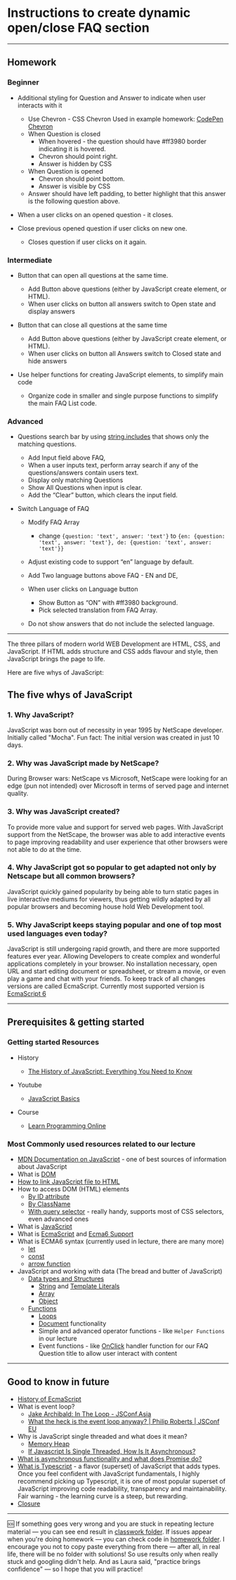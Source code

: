 # Instructions to create dynamic open/close FAQ section

---

## Homework

### Beginner

- Additional styling for Question and Answer to indicate when user interacts with it

  - Use Chevron - CSS Chevron Used in example homework: [CodePen Chevron](https://codepen.io/stepher/pen/yLOaEOP)
  - When Question is closed
    - When hovered - the question should have #ff3980 border indicating it is hovered.
    - Chevron should point right.
    - Answer is hidden by CSS
  - When Question is opened
    - Chevron should point bottom.
    - Answer is visible by CSS
  - Answer should have left padding, to better highlight that this answer is the following question above.

- When a user clicks on an opened question - it closes.

- Close previous opened question if user clicks on new one.
  - Closes question if user clicks on it again.

### Intermediate

- Button that can open all questions at the same time.
  - Add Button above questions (either by JavaScript create element, or HTML).
  - When user clicks on button all answers switch to Open state and display answers
- Button that can close all questions at the same time

  - Add Button above questions (either by JavaScript create element, or HTML).
  - When user clicks on button all Answers switch to Closed state and hide answers

- Use helper functions for creating JavaScript elements, to simplify main code
  - Organize code in smaller and single purpose functions to simplify the main FAQ List code.

### Advanced

- Questions search bar by using [string.includes](https://developer.mozilla.org/en-US/docs/Web/JavaScript/Reference/Global_Objects/String/includes) that shows only the matching questions.
  - Add Input field above FAQ,
  - When a user inputs text, perform array search if any of the questions/answers contain users text.
  - Display only matching Questions
  - Show All Questions when input is clear.
  - Add the “Clear” button, which clears the input field.
- Switch Language of FAQ

  - Modify FAQ Array

    - change `{question: 'text', answer: 'text'}` to `{en: {question: 'text', answer: 'text'}, de: {question: 'text', answer: 'text'}}`

  - Adjust existing code to support “en” language by default.
  - Add Two language buttons above FAQ - EN and DE,
  - When user clicks on Language button
    - Show Button as “ON” with #ff3980 background.
    - Pick selected translation from FAQ Array.
  - Do not show answers that do not include the selected language.

---

The three pillars of modern world WEB Development are HTML, CSS, and JavaScript.
If HTML adds structure and CSS adds flavour and style, then JavaScript brings the page to life.

Here are five whys of JavaScript:

## The five whys of JavaScript

### 1. Why JavaScript?

JavaScript was born out of necessity in year 1995 by NetScape developer. Initially called "Mocha". Fun fact: The initial version was created in just 10 days.

### 2. Why was JavaScript made by NetScape?

During Browser wars: NetScape vs Microsoft, NetScape were looking for an edge (pun not intended) over Microsoft in terms of served page and internet quality.

### 3. Why was JavaScript created?

To provide more value and support for served web pages. With JavaScript support from the NetScape, the browser was able to add interactive events to page improving readability and user experience that other browsers were not able to do at the time.

### 4. Why JavaScript got so popular to get adapted not only by Netscape but all common browsers?

JavaScript quickly gained popularity by being able to turn static pages in live interactive mediums for viewers, thus getting wildly adapted by all popular browsers and becoming house hold Web Development tool.

### 5. Why JavaScript keeps staying popular and one of top most used languages even today?

JavaScript is still undergoing rapid growth, and there are more supported features ever year. Allowing Developers to create complex and wonderful applications completely in your browser. No installation necessary, open URL and start editing document or spreadsheet, or stream a movie, or even play a game and chat with your friends.
To keep track of all changes versions are called EcmaScript. Currently most supported version is [EcmaScript 6](https://caniuse.com/?search=es6)

---

## Prerequisites & getting started

### Getting started Resources

- History
  - [The History of JavaScript: Everything You Need to Know](https://www.springboard.com/blog/data-science/history-of-javascript/)
- Youtube
  - [JavaScript Basics](https://www.youtube.com/playlist?list=PLpDGn9xs9oZnacBta9zmdYDr8yuVf09wF)
- Course

  - [Learn Programming Online](https://learnprogramming.online/)

### Most Commonly used resources related to our lecture

- [MDN Documentation on JavaScript](https://developer.mozilla.org/en-US/docs/Web/JavaScript) - one of best sources of information about JavaScript
- What is [DOM](https://developer.mozilla.org/en-US/docs/Web/API/Document_Object_Model)
- [How to link JavaScript file to HTML](https://developer.mozilla.org/en-US/docs/Web/HTML/Element/script)
- How to access DOM (HTML) elements
  - [By ID attribute](https://developer.mozilla.org/en-US/docs/Web/API/Document/getElementById)
  - [By ClassName](https://developer.mozilla.org/en-US/docs/Web/API/Document/getElementsByClassName)
  - [With query selector](https://developer.mozilla.org/en-US/docs/Web/API/Document/querySelector) - really handy, supports most of CSS selectors, even advanced ones
- What is [JavaScript](https://developer.mozilla.org/en-US/docs/Web/JavaScript)
- What is [EcmaScript](https://en.wikipedia.org/wiki/ECMAScript) and [Ecma6 Support](https://caniuse.com/?search=es6)
- What is ECMA6 syntax (currently used in lecture, there are many more)
  - [let](https://developer.mozilla.org/en-US/docs/Web/JavaScript/Reference/Statements/let)
  - [const](https://developer.mozilla.org/en-US/docs/Web/JavaScript/Reference/Statements/const)
  - [arrow function](https://developer.mozilla.org/en-US/docs/Web/JavaScript/Reference/Functions/Arrow_functions)
- JavaScript and working with data (The bread and butter of JavaScript)
  - [Data types and Structures](https://developer.mozilla.org/en-US/docs/Web/JavaScript/Data_structures)
    - [String](https://developer.mozilla.org/en-US/docs/Web/JavaScript/Reference/Global_Objects/String) and [Template Literals](https://developer.mozilla.org/en-US/docs/Web/JavaScript/Reference/Template_literals)
    - [Array](https://developer.mozilla.org/en-US/docs/Web/JavaScript/Reference/Global_Objects/Array)
    - [Object](https://developer.mozilla.org/en-US/docs/Web/JavaScript/Reference/Global_Objects/Object)
  - [Functions](https://developer.mozilla.org/en-US/docs/Web/JavaScript/Reference/Global_Objects/Function)
    - [Loops](https://developer.mozilla.org/en-US/docs/Web/JavaScript/Guide/Loops_and_iteration)
    - [Document](https://developer.mozilla.org/en-US/docs/Web/API/Document) functionality
    - Simple and advanced operator functions - like `Helper Functions` in our lecture
    - Event functions - like [OnClick](https://developer.mozilla.org/en-US/docs/Web/API/Element/click_event) handler function for our FAQ Question title to allow user interact with content

---

## Good to know in future

- [History of EcmaScript](https://www.benmvp.com/blog/learning-es6-history-of-ecmascript/)
- What is event loop?
  - [Jake Archibald: In The Loop - JSConf.Asia](https://www.youtube.com/watch?v=cCOL7MC4Pl0)
  - [What the heck is the event loop anyway? | Philip Roberts | JSConf EU](https://www.youtube.com/watch?v=8aGhZQkoFbQ)
- Why is JavaScript single threaded and what does it mean?
  - [Memory Heap](https://developer.mozilla.org/en-US/docs/Web/JavaScript/Memory_Management)
  - [If Javascript Is Single Threaded, How Is It Asynchronous?](https://dev.to/bbarbour/if-javascript-is-single-threaded-how-is-it-asynchronous-56gd)
- [What is asynchronous functionality and what does Promise do?](https://developer.mozilla.org/en-US/docs/Web/JavaScript/Reference/Global_Objects/Promise)
- [What is Typescript](https://www.typescriptlang.org/) - a flavor (superset) of JavaScript that adds types. Once you feel confident with JavaScript fundamentals, I highly recommend picking up Typescript, it is one of most popular superset of JavaScript improving code readability, transparency and maintainability. Fair warning - the learning curve is a steep, but rewarding.
- [Closure](https://developer.mozilla.org/en-US/docs/Web/JavaScript/Closures)

---

🆘 If something goes very wrong and you are stuck in repeating lecture material — you can see end result in [classwork folder](https://github.com/alynioke/rtg-mentorship-2022/tree/main/lecture%201/classwork). If issues appear when you're doing homework — you can check code in [homework folder](https://github.com/alynioke/rtg-mentorship-2022/tree/main/lecture%201/homework). I encourage you not to copy paste everything from there — after all, in real life, there will be no folder with solutions! So use results only when really stuck and googling didn't help. And as Laura said, "practice brings confidence" — so I hope that you will practice!
